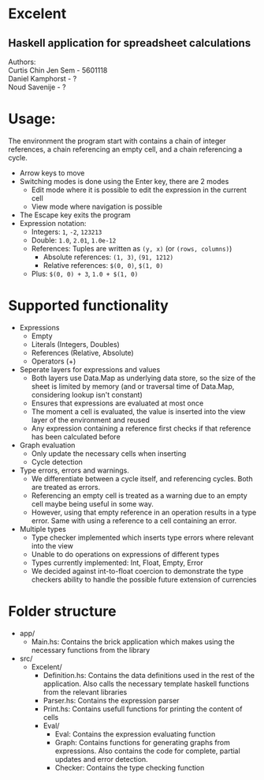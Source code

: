 # Excelent
## Haskell application for spreadsheet calculations

Authors:  
Curtis Chin Jen Sem - 5601118  
Daniel Kamphorst    - ?  
Noud   Savenije     - ?

# Usage: 
The environment the program start with contains a chain of integer references, 
a chain referencing an empty cell, and a chain referencing a cycle. 

- Arrow keys to move  
- Switching modes is done using the Enter key, there are 2 modes
  - Edit mode where it is possible to edit the expression in the current cell
  - View mode where navigation is possible
- The Escape key exits the program
- Expression notation:
  - Integers: `1`, `-2`, `123213` 
  - Double: `1.0`, `2.01`, `1.0e-12` 
  - References: Tuples are written as `(y, x)` (or `(rows, columns)`)
    - Absolute references: `(1, 3)`, `(91, 1212)`
    - Relative references: `$(0, 0)`, `$(1, 0)`
  - Plus: `$(0, 0) + 3`, `1.0 + $(1, 0)`

# Supported functionality
- Expressions
  - Empty
  - Literals (Integers, Doubles)
  - References (Relative, Absolute)
  - Operators (+)
- Seperate layers for expressions and values
  - Both layers use Data.Map as underlying data store, so the size of the sheet is limited by memory (and or traversal time of Data.Map, considering lookup isn't constant)
  - Ensures that expressions are evaluated at most once
  - The moment a cell is evaluated, the value is inserted into the view layer of the environment and reused
  - Any expression containing a reference first checks if that reference has been calculated before
- Graph evaluation
  - Only update the necessary cells when inserting
  - Cycle detection
- Type errors, errors and warnings.
  - We differentiate between a cycle itself, and referencing cycles. Both are treated as errors.
  - Referencing an empty cell is treated as a warning due to an empty cell maybe being useful in some way.
  - However, using that empty reference in an operation results in a type error. Same with using a reference to a cell containing an error.
- Multiple types
  -  Type checker implemented which inserts type errors where relevant into the view
  -  Unable to do operations on expressions of different types
  -  Types currently implemented: Int, Float, Empty, Error
  -  We decided against int-to-float coercion to demonstrate the type checkers ability to handle the possible future extension of  currencies

# Folder structure
- app/
  - Main.hs: Contains the brick application which makes using the necessary functions from the library
- src/
  - Excelent/
    - Definition.hs: Contains the data definitions used in the rest of the application. Also calls the necessary template haskell functions from the relevant libraries
    - Parser.hs: Contains the expression parser
    - Print.hs: Contains usefull functions for printing the content of cells
    - Eval/
      - Eval: Contains the expression evaluating function
      - Graph: Contains functions for generating graphs from expressions. Also contains the code for complete, partial updates and error detection.
      - Checker: Contains the type checking function